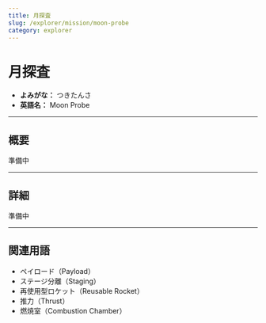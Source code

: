```yaml
---
title: 月探査
slug: /explorer/mission/moon-probe
category: explorer
---
```


# 月探査

- **よみがな：** つきたんさ  
- **英語名：** Moon Probe   

---

## 概要

準備中  

---

## 詳細

準備中  

---

## 関連用語

- ペイロード（Payload）
- ステージ分離（Staging）
- 再使用型ロケット（Reusable Rocket）
- 推力（Thrust）
- 燃焼室（Combustion Chamber）

